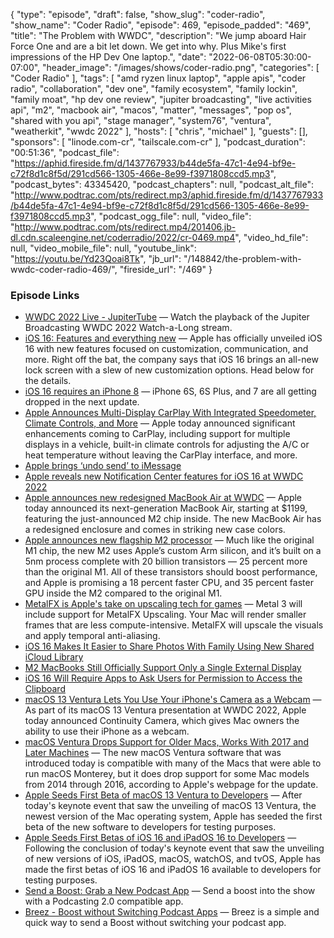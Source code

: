 {
  "type": "episode",
  "draft": false,
  "show_slug": "coder-radio",
  "show_name": "Coder Radio",
  "episode": 469,
  "episode_padded": "469",
  "title": "The Problem with WWDC",
  "description": "We jump aboard Hair Force One and are a bit let down. We get into why. Plus Mike's first impressions of the HP Dev One laptop.",
  "date": "2022-06-08T05:30:00-07:00",
  "header_image": "/images/shows/coder-radio.png",
  "categories": [
    "Coder Radio"
  ],
  "tags": [
    "amd ryzen linux laptop",
    "apple apis",
    "coder radio",
    "collaboration",
    "dev one",
    "family ecosystem",
    "family lockin",
    "family moat",
    "hp dev one review",
    "jupiter broadcasting",
    "live activities api",
    "m2",
    "macbook air",
    "macos",
    "matter",
    "messages",
    "pop os",
    "shared with you api",
    "stage manager",
    "system76",
    "ventura",
    "weatherkit",
    "wwdc 2022"
  ],
  "hosts": [
    "chris",
    "michael"
  ],
  "guests": [],
  "sponsors": [
    "linode.com-cr",
    "tailscale.com-cr"
  ],
  "podcast_duration": "00:51:36",
  "podcast_file": "https://aphid.fireside.fm/d/1437767933/b44de5fa-47c1-4e94-bf9e-c72f8d1c8f5d/291cd566-1305-466e-8e99-f3971808ccd5.mp3",
  "podcast_bytes": 43345420,
  "podcast_chapters": null,
  "podcast_alt_file": "http://www.podtrac.com/pts/redirect.mp3/aphid.fireside.fm/d/1437767933/b44de5fa-47c1-4e94-bf9e-c72f8d1c8f5d/291cd566-1305-466e-8e99-f3971808ccd5.mp3",
  "podcast_ogg_file": null,
  "video_file": "http://www.podtrac.com/pts/redirect.mp4/201406.jb-dl.cdn.scaleengine.net/coderradio/2022/cr-0469.mp4",
  "video_hd_file": null,
  "video_mobile_file": null,
  "youtube_link": "https://youtu.be/Yd23Qoai8Tk",
  "jb_url": "/148842/the-problem-with-wwdc-coder-radio-469/",
  "fireside_url": "/469"
}


### Episode Links

  * [WWDC 2022 Live - JupiterTube](https://jupiter.tube/w/shhoVWnSM6CpHVhhUcWX5L "WWDC 2022 Live - JupiterTube") — Watch the playback of the Jupiter Broadcasting WWDC 2022 Watch-a-Long stream.
  * [iOS 16: Features and everything new](https://9to5mac.com/2022/06/06/ios-16-features-2/ "iOS 16: Features and everything new") — Apple has officially unveiled iOS 16 with new features focused on customization, communication, and more. Right off the bat, the company says that iOS 16 brings an all-new lock screen with a slew of new customization options. Head below for the details.
  * [iOS 16 requires an iPhone 8](https://arstechnica.com/gadgets/2022/06/ios-16-requires-an-iphone-8-drops-support-for-two-generations-of-older-phones/ "iOS 16 requires an iPhone 8") — iPhone 6S, 6S Plus, and 7 are all getting dropped in the next update.
  * [Apple Announces Multi-Display CarPlay With Integrated Speedometer, Climate Controls, and More](https://www.macrumors.com/2022/06/06/apple-announces-multi-display-carplay/?scrolla=5eb6d68b7fedc32c19ef33b4 "Apple Announces Multi-Display CarPlay With Integrated Speedometer, Climate Controls, and More") — Apple today announced significant enhancements coming to CarPlay, including support for multiple displays in a vehicle, built-in climate controls for adjusting the A/C or heat temperature without leaving the ‌CarPlay‌ interface, and more.
  * [Apple brings ‘undo send’ to iMessage](https://techcrunch.com/2022/06/06/apple-brings-undo-send-to-imessage/ "Apple brings ‘undo send’ to iMessage")
  * [Apple reveals new Notification Center features for iOS 16 at WWDC 2022](https://www.theverge.com/2022/6/6/23151443/ios-16-notification-features-apple-wwdc?scrolla=5eb6d68b7fedc32c19ef33b4 "Apple reveals new Notification Center features for iOS 16 at WWDC 2022")
  * [Apple announces new redesigned MacBook Air at WWDC](https://9to5mac.com/2022/06/06/apple-unveils-new-macbook-air-m2/ "Apple announces new redesigned MacBook Air at WWDC") — Apple today announced its next-generation MacBook Air, starting at $1199, featuring the just-announced M2 chip inside. The new MacBook Air has a redesigned enclosure and comes in striking new case colors. 
  * [Apple announces new flagship M2 processor](https://www.theverge.com/2022/6/6/23156370/apple-silicon-m2-processor-chip-specs-wwdc-2022?scrolla=5eb6d68b7fedc32c19ef33b4 "Apple announces new flagship M2 processor") — Much like the original M1 chip, the new M2 uses Apple’s custom Arm silicon, and it’s built on a 5nm process complete with 20 billion transistors — 25 percent more than the original M1. All of these transistors should boost performance, and Apple is promising a 18 percent faster CPU, and 35 percent faster GPU inside the M2 compared to the original M1.
  * [MetalFX is Apple's take on upscaling tech for games](https://www.engadget.com/apple-wwdc-2022-games-upscaling-metal-3-metalfx-resident-evil-village-no-mans-sky-190905515.html?guccounter=1&guce_referrer=aHR0cHM6Ly93d3cudGVjaG1lbWUuY29tLw&guce_referrer_sig=AQAAADOsWaxcvgqw-fpjjRC_otCXOo2d389-56sMi5e0iIN_J_zKYc1UoxPuYRRTyHis3X7V_-6crxfWF-US88NMOSNICgROaglbOitCqkWQ1LdcMYqKi7xyRsEtJHTfCX5YTvW_WtcRSx_J4731bAQvP8HlJpqgIvHfYhEjDPtvNxdT "MetalFX is Apple's take on upscaling tech for games") — Metal 3 will include support for MetalFX Upscaling. Your Mac will render smaller frames that are less compute-intensive. MetalFX will upscale the visuals and apply temporal anti-aliasing. 
  * [iOS 16 Makes It Easier to Share Photos With Family Using New Shared iCloud Library](https://www.macrumors.com/2022/06/06/ios-16-shared-icloud-photo-library/ "iOS 16 Makes It Easier to Share Photos With Family Using New Shared iCloud Library")
  * [M2 MacBooks Still Officially Support Only a Single External Display](https://www.macrumors.com/2022/06/06/m2-macs-how-many-external-displays/ "M2 MacBooks Still Officially Support Only a Single External Display")
  * [iOS 16 Will Require Apps to Ask Users for Permission to Access the Clipboard](https://www.macrumors.com/2022/06/06/ios-16-require-apps-ask-users-access-clipboard/ "iOS 16 Will Require Apps to Ask Users for Permission to Access the Clipboard")
  * [macOS 13 Ventura Lets You Use Your iPhone's Camera as a Webcam](https://www.macrumors.com/2022/06/06/macos-13-use-iphone-camera-as-webcam/ "macOS 13 Ventura Lets You Use Your iPhone's Camera as a Webcam") — As part of its macOS 13 Ventura presentation at WWDC 2022, Apple today announced Continuity Camera, which gives Mac owners the ability to use their iPhone as a webcam.
  * [macOS Ventura Drops Support for Older Macs, Works With 2017 and Later Machines](https://www.macrumors.com/2022/06/06/macos-ventura-compatibility/ "macOS Ventura Drops Support for Older Macs, Works With 2017 and Later Machines") — The new macOS Ventura software that was introduced today is compatible with many of the Macs that were able to run macOS Monterey, but it does drop support for some Mac models from 2014 through 2016, according to Apple's webpage for the update.
  * [Apple Seeds First Beta of macOS 13 Ventura to Developers](https://www.macrumors.com/2022/06/06/apple-seeds-macos-13-ventura-developer-beta-1/ "Apple Seeds First Beta of macOS 13 Ventura to Developers") — After today's keynote event that saw the unveiling of macOS 13 Ventura, the newest version of the Mac operating system, Apple has seeded the first beta of the new software to developers for testing purposes.
  * [Apple Seeds First Betas of iOS 16 and iPadOS 16 to Developers](https://www.macrumors.com/2022/06/06/apple-releases-ios-16-developer-beta-1/ "Apple Seeds First Betas of iOS 16 and iPadOS 16 to Developers") — Following the conclusion of today's keynote event that saw the unveiling of new versions of iOS, iPadOS, macOS, watchOS, and tvOS, Apple has made the first betas of iOS 16 and iPadOS 16 available to developers for testing purposes.
  * [Send a Boost: Grab a New Podcast App](https://podcastindex.org/apps?appTypes=app&elements=Chapters%2CValue "Send a Boost: Grab a New Podcast App") — Send a boost into the show with a Podcasting 2.0 compatible app.
  * [Breez - Boost without Switching Podcast Apps](https://breez.technology/ "Breez - Boost without Switching Podcast Apps") — Breez is a simple and quick way to send a Boost without switching your podcast app.


